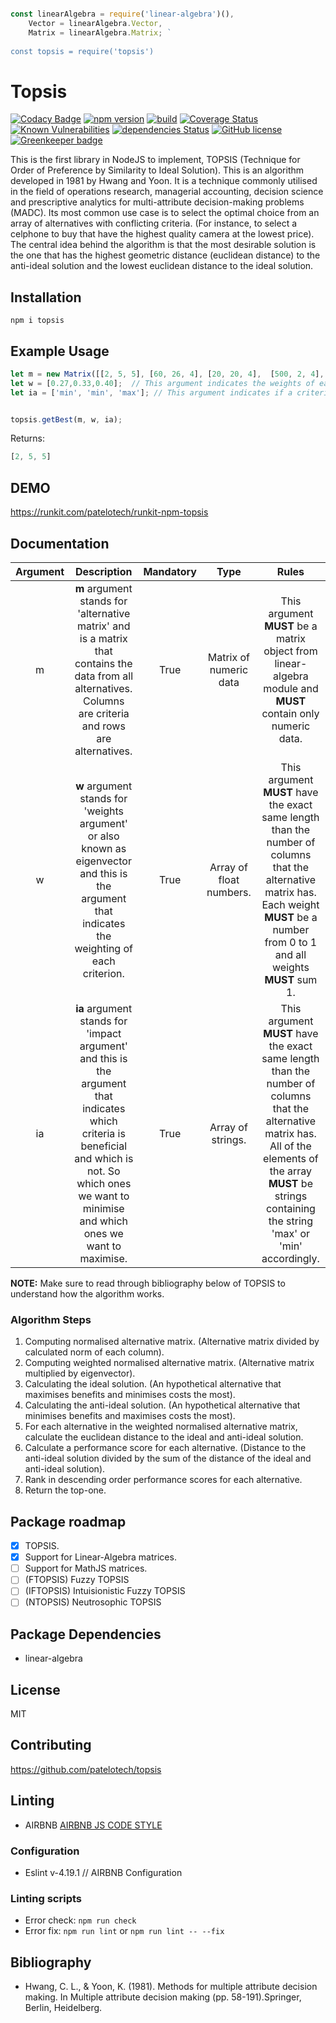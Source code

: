 ```javascript

const linearAlgebra = require('linear-algebra')(),   
    Vector = linearAlgebra.Vector,
    Matrix = linearAlgebra.Matrix; `
	
const topsis = require('topsis') 

```

# Topsis
[![Codacy Badge](https://api.codacy.com/project/badge/Grade/76980eb6d7fc488c917cb7cb0b638fd8)](https://app.codacy.com/app/patelotech/topsis?utm_source=github.com&utm_medium=referral&utm_content=patelotech/topsis&utm_campaign=Badge_Grade_Dashboard)
[![npm version](https://badge.fury.io/js/recht.svg)](https://badge.fury.io/js/recht)
[![build](https://travis-ci.org/patelotech/topsis.svg?branch=master)](https://travis-ci.org/patelotech/topsis)
[![Coverage Status](https://coveralls.io/repos/github/patelotech/topsis/badge.svg?branch=master)](https://coveralls.io/github/patelotech/topsis?branch=master)
[![Known Vulnerabilities](https://snyk.io/test/github/patelotech/topsis/badge.svg?targetFile=package.json)](https://snyk.io/test/github/patelotech/topsis?targetFile=package.json)
[![dependencies Status](https://david-dm.org/patelotech/topsis/status.svg)](https://david-dm.org/patelotech/topsis)
[![GitHub license](https://img.shields.io/badge/license-MIT-blue.svg)](https://raw.githubusercontent.com/dashersw/recht/master/LICENSE) [![Greenkeeper badge](https://badges.greenkeeper.io/patelotech/topsis.svg)](https://greenkeeper.io/)

This is the first library in NodeJS to implement, TOPSIS (Technique for Order of Preference by Similarity to Ideal Solution). This is an algorithm developed in 1981 by Hwang and Yoon.
It is a technique commonly utilised in the field of operations research, managerial accounting, decision science and prescriptive analytics for multi-attribute decision-making problems (MADC).
Its most common use case is to select the optimal choice from an array of alternatives with conflicting criteria. (For instance, to select a celphone to buy that have the highest quality camera at the lowest price).
The central idea behind the algorithm is that the most desirable solution is the one that has the highest geometric distance (euclidean distance) to the anti-ideal solution and the lowest euclidean distance to the ideal solution.

## Installation

` npm i topsis `

## Example Usage

```javascript
let m = new Matrix([[2, 5, 5], [60, 26, 4], [20, 20, 4],  [500, 2, 4], [50, 23, 3], [25, 10, 1]]); // This argument is the alternative matrix. Each row is an alternative and each column is a criterion.
let w = [0.27,0.33,0.40];  // This argument indicates the weights of each criteria.
let ia = ['min', 'min', 'max']; // This argument indicates if a criterion is beneficial or not.


topsis.getBest(m, w, ia);
```

Returns:
```javascript
[2, 5, 5]
```

## DEMO

<https://runkit.com/patelotech/runkit-npm-topsis>

## Documentation

| Argument      | Description                                                                                                                                                                                               | Mandatory  | Type                    |  Rules                                                                                                                                                                                                                 |
|:-------------:|:---------------------------------------------------------------------------------------------------------------------------------------------------------------------------------------------------------:|:----------:|:-----------------------:|:----------------------------------------------------------------------------------------------------------------------------------------------------------------------------------------------------------------------:|
| m             | **m** argument stands for 'alternative matrix' and is a matrix that contains the data from all alternatives. Columns are criteria and rows are alternatives.                                              | True       | Matrix of numeric data  | This argument **MUST** be a matrix object from linear-algebra module and **MUST** contain only numeric data.                                                                                                           | 
| w             | **w** argument stands for 'weights argument' or also known as eigenvector and this is the argument that indicates the weighting of each criterion.                                                        | True       | Array of float numbers. | This argument **MUST** have the exact same length than the number of columns that the alternative matrix has. Each weight **MUST** be a number from 0 to 1 and all weights **MUST** sum 1.                             |
| ia            | **ia** argument stands for 'impact argument' and this is the argument that indicates which criteria is beneficial and which is not. So which ones we want to minimise and which ones we want to maximise. | True       | Array of strings.       | This argument **MUST**  have the exact same length than the number of columns that the alternative matrix has. All of the elements of the array **MUST** be strings containing the string 'max' or 'min' accordingly.  |
 
**NOTE:** Make sure to read through bibliography below of TOPSIS to understand how the algorithm works.

### Algorithm Steps

1.  Computing normalised alternative matrix. (Alternative matrix divided by calculated norm of each column).
2.  Computing weighted normalised alternative matrix. (Alternative matrix multiplied by eigenvector).
3.  Calculating the ideal solution. (An hypothetical alternative that maximises benefits and minimises costs the most).
4.  Calculating the anti-ideal solution. (An hypothetical alternative that minimises benefits and maximises costs the most).
5.  For each alternative in the weighted normalised alternative matrix, calculate the euclidean distance to the ideal and anti-ideal solution.
6.  Calculate a performance score for each alternative. (Distance to the anti-ideal solution divided by the sum of the distance of the ideal and anti-ideal solution).
7.  Rank in descending order performance scores for each alternative.
8.  Return the top-one.

## Package roadmap

-   [x] TOPSIS.
-   [x] Support for Linear-Algebra matrices. 
-   [ ] Support for MathJS matrices.
-   [ ] (FTOPSIS) Fuzzy TOPSIS
-   [ ] (IFTOPSIS) Intuisionistic Fuzzy TOPSIS
-   [ ] (NTOPSIS) Neutrosophic TOPSIS

## Package Dependencies

-   linear-algebra

## License

MIT

## Contributing

<https://github.com/patelotech/topsis>

## Linting

* AIRBNB
[AIRBNB JS CODE STYLE](https://dev.mysql.com/doc/ "AIRBNB JS CODE STYLE")

### Configuration

-   Eslint v-4.19.1 // AIRBNB Configuration

### Linting scripts

-   Error check: `npm run check`
-   Error fix:  `npm run lint` or `npm run lint -- --fix`

## Bibliography

-   Hwang, C. L., & Yoon, K. (1981). Methods for multiple attribute decision making. In Multiple attribute decision making (pp. 58-191).Springer, Berlin, Heidelberg.